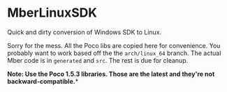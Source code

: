 MberLinuxSDK
============

Quick and dirty conversion of Windows SDK to Linux.

Sorry for the mess. All the Poco libs are copied here for convenience. You probably want to work based off the the ```arch/linux_64``` branch.
The actual Mber code is in ```generated``` and ```src```. The rest is due for cleanup. 

**Note: Use the Poco 1.5.3 libraries. Those are the latest and they're not backward-compatible.***
